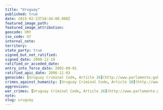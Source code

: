 ```yaml
---
title: "Uruguay"
published: true
date: 2015-02-23T18:44:00.000Z
featured_image_path:
featured_image_attribution:
geocode: URY
iso_code: UY
internal_note:
territory:
state_party: true
signed_but_not_ratified:
signed_date: 2000-12-18
ratified_or_acceded_date:
entry_into_force_date: 2002-09-01
ratified_apic_date: 2006-11-03
genocide: [Uruguay Criminal Code, Article 16](http://www.parlamento.gub.uy/leyes/AccesoTextoLey.asp?Ley=18026&Anchor=)
crimes_against_humanity: [Uruguay Criminal Code, Article 18](http://www.parlamento.gub.uy/leyes/AccesoTextoLey.asp?Ley=18026&Anchor=)
aggression:
war_crimes: [Uruguay Criminal Code, Article 26](http://www.parlamento.gub.uy/leyes/AccesoTextoLey.asp?Ley=18026&Anchor=)
note:
slug: uruguay
---
```

